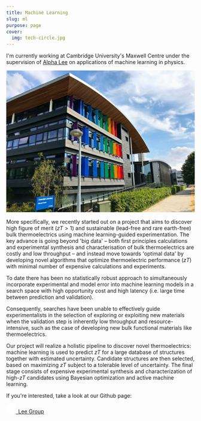 ```yaml
---
title: Machine Learning
slug: ml
purpose: page
cover:
  img: tech-circle.jpg
---
```


I'm currently working at Cambridge University's Maxwell Centre under the supervision of [Alpha Lee](https://alpha-lee.com) on applications of machine learning in physics.

![Maxwell Centre](maxwell-centre.jpg)

More specifically, we recently started out on a project that aims to discover high figure of merit ($zT > 1$) and sustainable (lead-free and rare earth-free) bulk thermoelectrics using machine learning-guided experimentation. The key advance is going beyond 'big data' – both first principles calculations and experimental synthesis and characterisation of bulk thermoelectrics are costly and low throughput – and instead move towards 'optimal data' by developing novel algorithms that optimize thermoelectric performance ($z T$) with minimal number of expensive calculations and experiments.

To date there has been no statistically robust approach to simultaneously incorporate experimental and model error into machine learning models in a search space with high opportunity cost and high latency (i.e. large time between prediction and validation).

Consequently, searches have been unable to effectively guide experimentalists in the selection of exploring or exploiting new materials when the validation step is inherently low throughput and resource-intensive, such as the case of developing new bulk functional materials like thermoelectrics.

Our project will realize a holistic pipeline to discover novel thermoelectrics: machine learning is used to predict $z T$ for a large database of structures together with estimated uncertainty. Candidate structures are then selected, based on maximizing $z T$ subject to a tolerable level of uncertainty. The final stage consists of expensive experimental synthesis and characterization of high-$z T$ candidates using Bayesian optimization and active machine learning.

If you're interested, take a look at our Github page:

<a href="https://github.com/Lee-Group" class="btn"><img src="./github.svg" alt="GitHub" width="25px" height="25px">&ensp;Lee Group</a>
